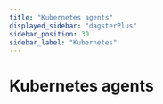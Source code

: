 ```yaml
---
title: "Kubernetes agents"
displayed_sidebar: "dagsterPlus"
sidebar_position: 30
sidebar_label: "Kubernetes"
---
```


# Kubernetes agents
